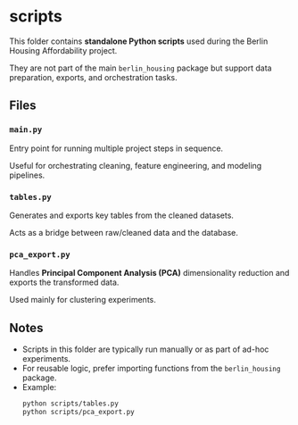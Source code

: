# scripts

This folder contains **standalone Python scripts** used during the Berlin Housing Affordability project. 

They are not part of the main `berlin_housing` package but support data preparation, exports, and orchestration tasks.

## Files

### `main.py`

Entry point for running multiple project steps in sequence.  

Useful for orchestrating cleaning, feature engineering, and modeling pipelines.

### `tables.py`

Generates and exports key tables from the cleaned datasets.  

Acts as a bridge between raw/cleaned data and the database.

### `pca_export.py`

Handles **Principal Component Analysis (PCA)** dimensionality reduction and exports the transformed data.  

Used mainly for clustering experiments.

## Notes

- Scripts in this folder are typically run manually or as part of ad-hoc experiments.
- For reusable logic, prefer importing functions from the `berlin_housing` package.
- Example:
  ```bash
  python scripts/tables.py
  python scripts/pca_export.py
  ```